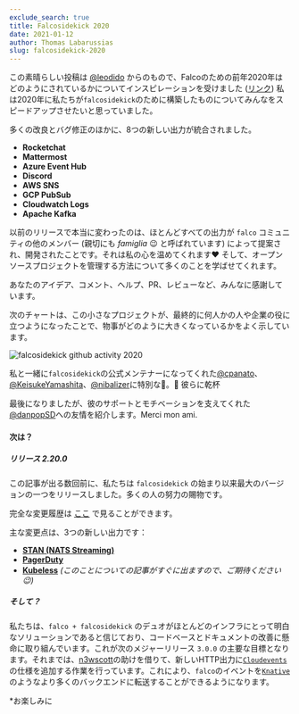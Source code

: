 ```yaml
---
exclude_search: true
title: Falcosidekick 2020
date: 2021-01-12
author: Thomas Labarussias
slug: falcosidekick-2020
---
```


この素晴らしい投稿は [@leodido](https://github.com/leodido) からのもので、Falcoのための前年2020年はどのようにされているかについてインスピレーションを受けました ([リンク](https://falco.org/ja/blog/2020%E5%B9%B4%E3%81%AB%E3%81%8A%E3%81%91%E3%82%8Bfalco/)) 私は2020年に私たちが`falcosidekick`のために構築したものについてみんなをスピードアップさせたいと思っていました。

多くの改良とバグ修正のほかに、8つの新しい出力が統合されました。
* **Rocketchat**
* **Mattermost**
* **Azure Event Hub**
* **Discord**
* **AWS SNS**
* **GCP PubSub**
* **Cloudwatch Logs**
* **Apache Kafka**

以前のリリースで本当に変わったのは、ほとんどすべての出力が `falco` コミュニティの他のメンバー (親切にも *famiglia* 😉 と呼ばれています) によって提案され、開発されたことです。それは私の心を温めてくれます♥️ そして、オープンソースプロジェクトを管理する方法について多くのことを学ばせてくれます。

あなたのアイデア、コメント、ヘルプ、PR、レビューなど、みんなに感謝しています。

次のチャートは、この小さなプロジェクトが、最終的に何人かの人や企業の役に立つようになったことで、物事がどのように大きくなっているかをよく示しています。

![falcosidekick github activity 2020](/img/falcosidekick-github-activity-2020.png)

私と一緒に`falcosidekick`の公式メンテナーになってくれた[@cpanato](https://github.com/cpanato)、[@KeisukeYamashita](https://github.com/KeisukeYamashita)、[@nibalizer](https://github.com/nibalizer)に特別な🙏。🎉 彼らに乾杯 

最後になりましたが、彼のサポートとモチベーションを支えてくれた[@danpopSD](https://github.com/cpanato)への友情を紹介します。Merci mon ami.

#### 次は？

##### リリース 2.20.0

この記事が出る数回前に、私たちは `falcosidekick` の始まり以来最大のバージョンの一つをリリースしました。多くの人の努力の賜物です。

完全な変更履歴は [ここ](https://github.com/falcosecurity/falcosidekick/releases/tag/2.20.0) で見ることができます。

主な変更点は、3つの新しい出力です：

- [**STAN (NATS Streaming)**](https://docs.nats.io/nats-streaming-concepts/intro)
- [**PagerDuty**](https://pagerduty.com/)
- [**Kubeless**](https://kubeless.io/) *(このことについての記事がすぐに出ますので、ご期待ください 😉)*

##### そして？

私たちは、`falco + falcosidekick` のデュオがほとんどのインフラにとって明白なソリューションであると信じており、コードベースとドキュメントの改善に懸命に取り組んでいます。これが次のメジャーリリース `3.0.0` の主要な目標となります。それまでは、[n3wscott](https://github.com/n3wscott)の助けを借りて、新しいHTTP出力に[`Cloudevents`](https://cloudevents.io/)の仕様を追加する作業を行っています。これにより、`falco`のイベントを[`Knative`](https://knative.dev/)のようなより多くのバックエンドに転送することができるようになります。

*お楽しみに